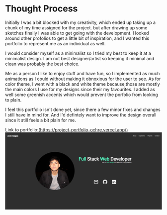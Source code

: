 # Thought Process

Initially I was a bit blocked with my creativity, which ended up taking up a chunk of my time assigned for the project. but after drawing up some sketches finally I was able to get going with the development. I looked around other profolios to get a little bit of inspiration, and I wanted this portfolio to represent me as an individual as well. 

I would consider myself as a minimalist so I tried my best to keep it at a minimalist design. I am not best designer/artist so keeping it minimal and clean was probably the best choice. 

Me as a person I like to enjoy stuff and have fun, so I implemented as much animations as I could without making it obnoxious for the user to see. As for color theme, I went with a black and white theme because,those are mostly the main colors I use for my designs since their my favourites. I added as well some greenish accents which would prevent the porfolio from looking to plain.

I feel this portfolio isn't done yet, since there a few minor fixes and changes I still have in mind for. And I'd defintely want to improve the design overall since it still feels a bit plain for me.

Link to portfolio:[(https://project-portfolio-ochre.vercel.app/)](https://project-portfolio-ochre.vercel.app/) 
![Alt text](image.png)
